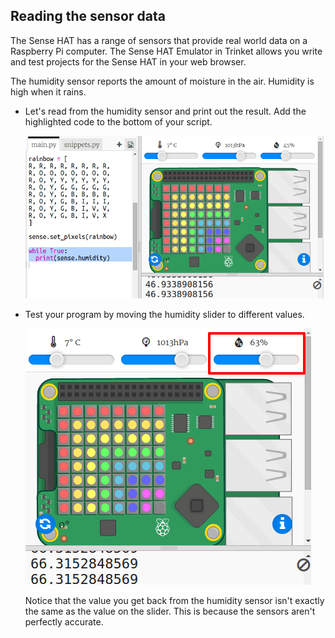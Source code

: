 ## Reading the sensor data

The Sense HAT has a range of sensors that provide real world data on a Raspberry Pi computer. The Sense HAT Emulator in Trinket allows you write and test projects for the Sense HAT in your web browser.

The humidity sensor reports the amount of moisture in the air. Humidity is high when it rains.

+ Let's read from the humidity sensor and print out the result. Add the highlighted code to the bottom of your script.
    
    ![截圖](images/rainbow-humid.png)

+ Test your program by moving the humidity slider to different values.
    
    ![螢幕截圖](images/rainbow-slider.png)
    
    Notice that the value you get back from the humidity sensor isn't exactly the same as the value on the slider. This is because the sensors aren't perfectly accurate.